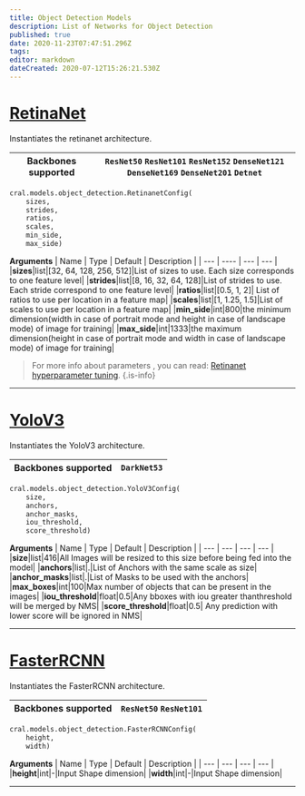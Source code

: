 ```yaml
---
title: Object Detection Models
description: List of Networks for Object Detection
published: true
date: 2020-11-23T07:47:51.296Z
tags: 
editor: markdown
dateCreated: 2020-07-12T15:26:21.530Z
---
```


# [RetinaNet](https://arxiv.org/abs/1708.02002)
Instantiates the retinanet architecture. 

| Backbones supported | `ResNet50` `ResNet101` `ResNet152` `DenseNet121` `DenseNet169` `DenseNet201` `Detnet`|
| -- | --| 


```py
cral.models.object_detection.RetinanetConfig(
    sizes, 
    strides, 
    ratios, 
    scales, 
    min_side, 
    max_side)
```
**Arguments**
| Name                  | Type        | Default     | Description                            |
| --- | ---- | --- | --- |
|**sizes**|list|[32, 64, 128, 256, 512]|List of sizes to use. Each size corresponds to one feature level|
|**strides**|list|[8, 16, 32, 64, 128]|List of strides to use. Each stride correspond to one feature level|
|**ratios**|list|[0.5, 1, 2]| List of ratios to use per location in a feature map|
|**scales**|list|[1, 1.25, 1.5]|List of scales to use per location in a feature map|
|**min_side**|int|800|the minimum dimension(width in case of portrait mode and height in case of landscape mode) of image for training|
|**max_side**|int|1333|the maximum dimension(height in case of portrait mode and width in case of landscape mode) of image for training|

> For more info about parameters , you can read: [Retinanet hyperparameter tuning](https://blog.segmind.com/an-introduction-to-retinanet-and-how-we-make-it-easier-to-use/).
{.is-info}
---

# [YoloV3](https://pjreddie.com/media/files/papers/YOLOv3.pdf)
Instantiates the YoloV3 architecture. 

| Backbones supported | `DarkNet53` |
| -- | --| 

```py
cral.models.object_detection.YoloV3Config(
    size, 
    anchors, 
    anchor_masks, 
    iou_threshold, 
    score_threshold)
```
**Arguments**
| Name                  | Type        | Default     | Description                            |
| --- | --- | --- | --- |
|**size**|list|416|All Images will be resized to this size before being fed into the model|
|**anchors**|list|.|List of Anchors with the same scale as size|
|**anchor_masks**|list|.|List of Masks to be used with the anchors|
|**max_boxes**|int|100|Max number of objects that can be present in the images|
|**iou_threshold**|float|0.5|Any bboxes with iou greater thanthreshold will be merged by NMS|
|**score_threshold**|float|0.5| Any prediction with lower score will be ignored in NMS|

---

# [FasterRCNN](https://arxiv.org/pdf/1506.01497.pdf)
Instantiates the FasterRCNN architecture. 

| Backbones supported | `ResNet50` `ResNet101`  |
| -- | --| 

```py
cral.models.object_detection.FasterRCNNConfig(
    height, 
    width)
```
**Arguments**
| Name                  | Type        | Default     | Description                            |
| --- | --- | --- | --- |
|**height**|int|-|Input Shape dimension|
|**width**|int|-|Input Shape dimension|


---